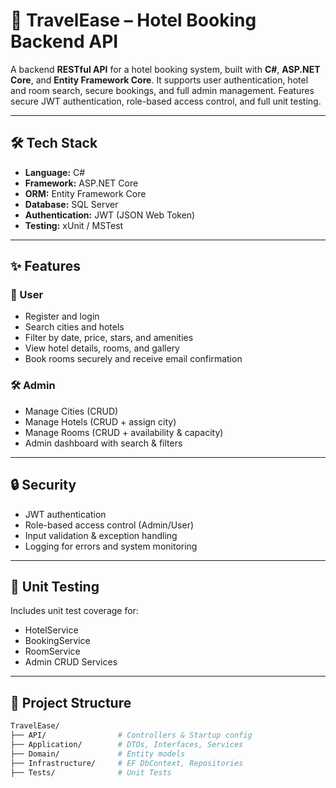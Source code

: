 # 🏨 TravelEase – Hotel Booking Backend API

A backend **RESTful API** for a hotel booking system, built with **C#**, **ASP.NET Core**, and **Entity Framework Core**. It supports user authentication, hotel and room search, secure bookings, and full admin management. Features secure JWT authentication, role-based access control, and full unit testing.

---

## 🛠️ Tech Stack

- **Language:** C#  
- **Framework:** ASP.NET Core  
- **ORM:** Entity Framework Core  
- **Database:** SQL Server  
- **Authentication:** JWT (JSON Web Token)  
- **Testing:** xUnit / MSTest

---

## ✨ Features

### 👤 User
- Register and login
- Search cities and hotels
- Filter by date, price, stars, and amenities
- View hotel details, rooms, and gallery
- Book rooms securely and receive email confirmation

### 🛠️ Admin
- Manage Cities (CRUD)
- Manage Hotels (CRUD + assign city)
- Manage Rooms (CRUD + availability & capacity)
- Admin dashboard with search & filters

---

## 🔒 Security

- JWT authentication
- Role-based access control (Admin/User)
- Input validation & exception handling
- Logging for errors and system monitoring

---

## 🧪 Unit Testing

Includes unit test coverage for:
- HotelService
- BookingService
- RoomService
- Admin CRUD Services
  
---

## 📁 Project Structure
```bash
TravelEase/
├── API/                # Controllers & Startup config
├── Application/        # DTOs, Interfaces, Services
├── Domain/             # Entity models
├── Infrastructure/     # EF DbContext, Repositories
├── Tests/              # Unit Tests
